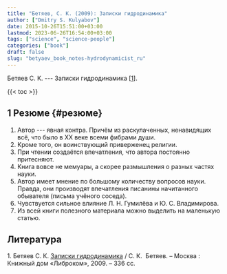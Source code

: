 ```yaml
---
title: "Бетяев, С. К. (2009): Записки гидродинамика"
author: ["Dmitry S. Kulyabov"]
date: 2015-10-26T15:51:00+03:00
lastmod: 2023-06-26T16:54:00+03:00
tags: ["science", "science-people"]
categories: ["book"]
draft: false
slug: "betyaev_book_notes-hydrodynamicist_ru"
---
```


Бетяев С. К. --- Записки гидродинамика [<a href="#citeproc_bib_item_1">1</a>].

<!--more-->

{{< toc >}}


## <span class="section-num">1</span> Резюме {#резюме}

1.  Автор --- явная контра. Причём из раскулаченных, ненавидящих всё, что было в XX веке всеми фибрами души.
2.  Кроме того, он воинствующий приверженец религии.
3.  При чтении создаётся впечатления, что автора постоянно притесняют.
4.  Книга вовсе не мемуары, а скорее размышления о разных частях науки.
5.  Автор имеет мнение по большому количеству вопросов науки. Правда, они производят впечатления писанины начитанного обывателя (письма учёного соседа).
6.  Чувствуется сильное влияние Л. Н. Гумилёва и Ю. С. Владимирова.
7.  Из всей книги полезного материала можно выделить на маленькую статью.

## Литература

<div class="csl-bib-body">
  <div class="csl-entry"><a id="citeproc_bib_item_1"></a>1.	Бетяев С. К. <a href="https://libgen.li/ads.php?md5=090a69b11bb67bf00e92d21f69502e0d">Записки гидродинамика</a> / С. К.  Бетяев. – Москва : Книжный дом «Либроком», 2009. – 336 сс.</div>
</div>
